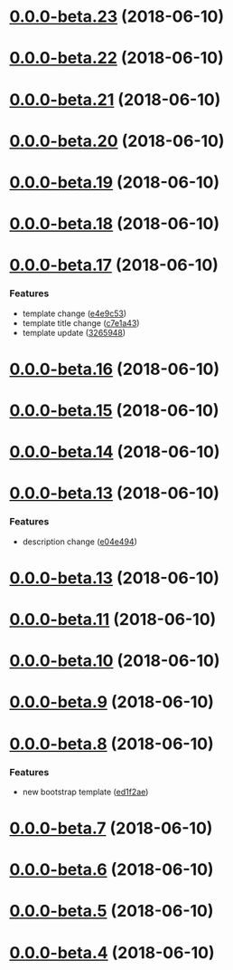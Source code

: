 <a name="0.0.0-beta.23"></a>
# [0.0.0-beta.23](https://github.com/lokesh-coder/travis-learn-and-practice/compare/v0.0.0-beta.22...v0.0.0-beta.23) (2018-06-10)



<a name="0.0.0-beta.22"></a>
# [0.0.0-beta.22](https://github.com/lokesh-coder/travis-learn-and-practice/compare/v0.0.0-beta.21...v0.0.0-beta.22) (2018-06-10)



<a name="0.0.0-beta.21"></a>
# [0.0.0-beta.21](https://github.com/lokesh-coder/travis-learn-and-practice/compare/v0.0.0-beta.20...v0.0.0-beta.21) (2018-06-10)



<a name="0.0.0-beta.20"></a>
# [0.0.0-beta.20](https://github.com/lokesh-coder/travis-learn-and-practice/compare/v0.0.0-beta.19...v0.0.0-beta.20) (2018-06-10)



<a name="0.0.0-beta.19"></a>
# [0.0.0-beta.19](https://github.com/lokesh-coder/travis-learn-and-practice/compare/v0.0.0-beta.18...v0.0.0-beta.19) (2018-06-10)



<a name="0.0.0-beta.18"></a>
# [0.0.0-beta.18](https://github.com/lokesh-coder/travis-learn-and-practice/compare/v0.0.0-beta.17...v0.0.0-beta.18) (2018-06-10)



<a name="0.0.0-beta.17"></a>
# [0.0.0-beta.17](https://github.com/lokesh-coder/travis-learn-and-practice/compare/v0.0.0-beta.16...v0.0.0-beta.17) (2018-06-10)


### Features

* template change ([e4e9c53](https://github.com/lokesh-coder/travis-learn-and-practice/commit/e4e9c53))
* template title change ([c7e1a43](https://github.com/lokesh-coder/travis-learn-and-practice/commit/c7e1a43))
* template update ([3265948](https://github.com/lokesh-coder/travis-learn-and-practice/commit/3265948))



<a name="0.0.0-beta.16"></a>
# [0.0.0-beta.16](https://github.com/lokesh-coder/travis-learn-and-practice/compare/v0.0.0-beta.15...v0.0.0-beta.16) (2018-06-10)



<a name="0.0.0-beta.15"></a>
# [0.0.0-beta.15](https://github.com/lokesh-coder/travis-learn-and-practice/compare/v0.0.0-beta.14...v0.0.0-beta.15) (2018-06-10)



<a name="0.0.0-beta.14"></a>
# [0.0.0-beta.14](https://github.com/lokesh-coder/travis-learn-and-practice/compare/v0.0.0-beta.13...v0.0.0-beta.14) (2018-06-10)



<a name="0.0.0-beta.13"></a>
# [0.0.0-beta.13](https://github.com/lokesh-coder/travis-learn-and-practice/compare/v0.0.0-beta.12...v0.0.0-beta.13) (2018-06-10)


### Features

* description change ([e04e494](https://github.com/lokesh-coder/travis-learn-and-practice/commit/e04e494))



<a name="0.0.0-beta.13"></a>
# [0.0.0-beta.13](https://github.com/lokesh-coder/travis-learn-and-practice/compare/v0.0.0-beta.12...v0.0.0-beta.13) (2018-06-10)



<a name="0.0.0-beta.11"></a>
# [0.0.0-beta.11](https://github.com/lokesh-coder/travis-learn-and-practice/compare/v0.0.0-beta.10...v0.0.0-beta.11) (2018-06-10)



<a name="0.0.0-beta.10"></a>
# [0.0.0-beta.10](https://github.com/lokesh-coder/travis-learn-and-practice/compare/v0.0.0-beta.9...v0.0.0-beta.10) (2018-06-10)



<a name="0.0.0-beta.9"></a>
# [0.0.0-beta.9](https://github.com/lokesh-coder/travis-learn-and-practice/compare/v0.0.0-beta.8...v0.0.0-beta.9) (2018-06-10)



<a name="0.0.0-beta.8"></a>
# [0.0.0-beta.8](https://github.com/lokesh-coder/travis-learn-and-practice/compare/v0.0.0-beta.7...v0.0.0-beta.8) (2018-06-10)


### Features

* new bootstrap template ([ed1f2ae](https://github.com/lokesh-coder/travis-learn-and-practice/commit/ed1f2ae))



<a name="0.0.0-beta.7"></a>
# [0.0.0-beta.7](https://github.com/lokesh-coder/travis-learn-and-practice/compare/v0.0.0-beta.6...v0.0.0-beta.7) (2018-06-10)



<a name="0.0.0-beta.6"></a>
# [0.0.0-beta.6](https://github.com/lokesh-coder/travis-learn-and-practice/compare/v0.0.0-beta.5...v0.0.0-beta.6) (2018-06-10)



<a name="0.0.0-beta.5"></a>
# [0.0.0-beta.5](https://github.com/lokesh-coder/travis-learn-and-practice/compare/v0.0.0-beta.4...v0.0.0-beta.5) (2018-06-10)



<a name="0.0.0-beta.4"></a>
# [0.0.0-beta.4](https://github.com/lokesh-coder/travis-learn-and-practice/compare/v0.0.0-beta.3...v0.0.0-beta.4) (2018-06-10)




